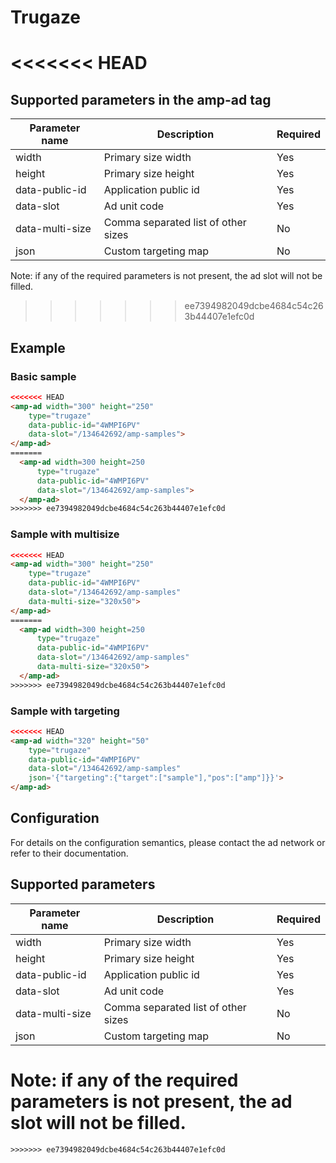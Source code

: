 <!---
Copyright 2015 The AMP HTML Authors. All Rights Reserved.

Licensed under the Apache License, Version 2.0 (the "License");
you may not use this file except in compliance with the License.
You may obtain a copy of the License at

      http://www.apache.org/licenses/LICENSE-2.0

Unless required by applicable law or agreed to in writing, software
distributed under the License is distributed on an "AS-IS" BASIS,
WITHOUT WARRANTIES OR CONDITIONS OF ANY KIND, either express or implied.
See the License for the specific language governing permissions and
limitations under the License.
-->

# Trugaze

<<<<<<< HEAD
=======
## Supported parameters in the amp-ad tag

| Parameter name  | Description                         | Required |
|-----------------|-------------------------------------|----------|
| width           | Primary size width                  | Yes      |
| height          | Primary size height                 | Yes      |
| data-public-id  | Application public id               | Yes      |
| data-slot       | Ad unit code                        | Yes      |
| data-multi-size | Comma separated list of other sizes | No       |
| json            | Custom targeting map                | No       |

Note: if any of the required parameters is not present, the ad slot will not be filled.
>>>>>>> ee7394982049dcbe4684c54c263b44407e1efc0d

## Example

### Basic sample

```html
<<<<<<< HEAD
<amp-ad width="300" height="250"
    type="trugaze"
    data-public-id="4WMPI6PV"
    data-slot="/134642692/amp-samples">
</amp-ad>
=======
  <amp-ad width=300 height=250
      type="trugaze"
      data-public-id="4WMPI6PV"
      data-slot="/134642692/amp-samples">
  </amp-ad>
>>>>>>> ee7394982049dcbe4684c54c263b44407e1efc0d
```

### Sample with multisize

```html
<<<<<<< HEAD
<amp-ad width="300" height="250"
    type="trugaze"
    data-public-id="4WMPI6PV"
    data-slot="/134642692/amp-samples"
    data-multi-size="320x50">
</amp-ad>
=======
  <amp-ad width=300 height=250
      type="trugaze"
      data-public-id="4WMPI6PV"
      data-slot="/134642692/amp-samples"
      data-multi-size="320x50">
  </amp-ad>
>>>>>>> ee7394982049dcbe4684c54c263b44407e1efc0d
```

### Sample with targeting

```html
<<<<<<< HEAD
<amp-ad width="320" height="50"
    type="trugaze"
    data-public-id="4WMPI6PV"
    data-slot="/134642692/amp-samples"
    json='{"targeting":{"target":["sample"],"pos":["amp"]}}'>
</amp-ad>
```

## Configuration

For details on the configuration semantics, please contact the ad network or refer to their documentation. 

## Supported parameters

| Parameter name  | Description                         | Required |
|-----------------|-------------------------------------|----------|
| width           | Primary size width                  | Yes      |
| height          | Primary size height                 | Yes      |
| data-public-id  | Application public id               | Yes      |
| data-slot       | Ad unit code                        | Yes      |
| data-multi-size | Comma separated list of other sizes | No       |
| json            | Custom targeting map                | No       |

Note: if any of the required parameters is not present, the ad slot will not be filled.
=======
  <amp-ad width=320 height=50
      type="trugaze"
      data-public-id="4WMPI6PV"
      data-slot="/134642692/amp-samples"
      json='{"targeting":{"target":["sample"],"pos":["amp"]}}'>
  </amp-ad>
```
>>>>>>> ee7394982049dcbe4684c54c263b44407e1efc0d
